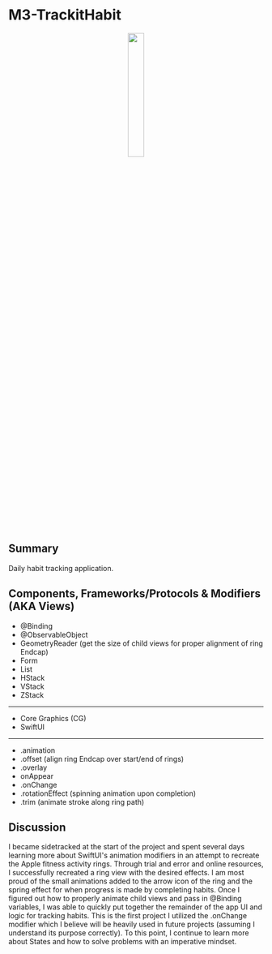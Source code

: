 #  M3-TrackitHabit

<p align="center">

  <img src="https://github.com/jonytipton/HW-SwiftUI/assets/42556403/34baecf3-725d-4e4f-bb77-a5ac3619b123" width="25%">
</p>

## Summary
Daily habit tracking application.

## Components, Frameworks/Protocols & Modifiers (AKA Views)
- @Binding
- @ObservableObject
- GeometryReader (get the size of child views for proper alignment of ring Endcap)
- Form
- List
- HStack
- VStack
- ZStack

<hr>

- Core Graphics (CG)
- SwiftUI
<hr>

- .animation
- .offset (align ring Endcap over start/end of rings)
- .overlay
- onAppear
- .onChange
- .rotationEffect (spinning animation upon completion)
- .trim (animate stroke along ring path)


## Discussion
I became sidetracked at the start of the project and spent several days learning more about SwiftUI's animation modifiers in an attempt to recreate the Apple fitness activity rings. Through trial and error and online resources, I successfully recreated a ring view with the desired effects. I am most proud of the small animations added to the arrow icon of the ring and the spring effect for when progress is made by completing habits. Once I figured out how to properly animate child views and pass in @Binding variables, I was able to quickly put together the remainder of the app UI and logic for tracking habits. This is the first project I utilized the .onChange modifier which I believe will be heavily used in future projects (assuming I understand its purpose correctly). To this point, I continue to learn more about States and how to solve problems with an imperative mindset. 
